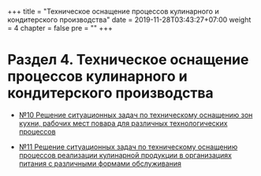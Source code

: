 +++
title = "Техническое оснащение процессов кулинарного и кондитерского производства"
date = 2019-11-28T03:43:27+07:00
weight = 4
chapter = false
pre = ""
+++

# Раздел 4. Техническое оснащение процессов кулинарного и кондитерского производства

* [№10 Решение ситуационных задач по техническому оснащению зон кухни, рабочих мест повара для различных технологических процессов](pr10)

* [№11 Решение ситуационных задач по техническому оснащению процессов реализации кулинарной продукции в организациях питания с различными формами обслуживания](pr11)